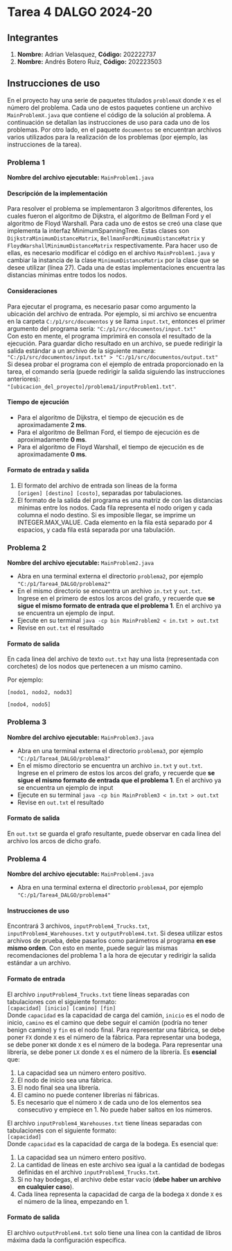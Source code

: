 # Tarea 4 DALGO 2024-20
## Integrantes
1) **Nombre:** Adrian Velasquez, **Código:** 202222737
2) **Nombre:** Andrés Botero Ruiz, **Código:** 202223503

## Instrucciones de uso
En el proyecto hay una serie de paquetes titulados `problemaX` donde `X` es el número del problema. Cada uno de estos
paquetes contiene un archivo `MainProblemX.java` que contiene el código de la solución al problema. A continuación se
detallan las instrucciones de uso para cada uno de los problemas. Por otro lado, en el paquete `documentos` se 
encuentran archivos varios utilizados para la realización de los problemas (por ejemplo, las instrucciones de la tarea). 

### Problema 1
**Nombre del archivo ejecutable:** `MainProblem1.java`
#### Descripción de la implementación
Para resolver el problema se implementaron 3 algoritmos diferentes, los cuales fueron
el algoritmo de Dijkstra, el algoritmo de Bellman Ford y el algoritmo de Floyd Warshall. Para cada uno de estos
se creó una clase que implementa la interfaz MinimumSpanningTree. Estas clases son `DijkstraMinimumDistanceMatrix`,
`BellmanFordMinimumDistanceMatrix` y `FloydWarshallMinimumDistanceMatrix` respectivamente. Para hacer uso de ellas, es necesario modificar
el código en el archivo `MainProblem1.java` y cambiar la instancia de la clase `MinimumDistanceMatrix` por la clase
que se desee utilizar (línea 27). Cada una de estas implementaciones encuentra las distancias mínimas entre todos los nodos.
#### Consideraciones
Para ejecutar el programa, es necesario pasar como argumento la ubicación del archivo de entrada.
Por ejemplo, si mi archivo se encuentra en la carpeta `C:/p1/src/documentos` y se llama `input.txt`, entonces el 
primer argumento del programa sería: `"C:/p1/src/documentos/input.txt"`  
Con esto en mente, el programa imprimirá en consola el resultado de la ejecución. Para guardar
dicho resultado en un archivo, se puede redirigir la salida estándar a un archivo de la siguiente manera:  
`"C:/p1/src/documentos/input.txt" > "C:/p1/src/documentos/output.txt"`  
Si desea probar el programa con el ejemplo de entrada proporcionado en la tarea, el comando sería 
(puede redirigir la salida siguiendo las instrucciones anteriores):  
`"[ubicacion_del_proyecto]/problema1/inputProblem1.txt"`.  
#### Tiempo de ejecución
- Para el algoritmo de Dijkstra, el tiempo de ejecución es de aproximadamente __2 ms__.  
- Para el algoritmo de Bellman Ford, el tiempo de ejecución es de aproximadamente __0 ms__.  
- Para el algoritmo de Floyd Warshall, el tiempo de ejecución es de aproximadamente __0 ms__.
#### Formato de entrada y salida
1) El formato del archivo de entrada son líneas de la forma  
`[origen] [destino] [costo]`, separadas por tabulaciones.  
2) El formato de la salida del programa es una matriz de con las distancias mínimas entre los nodos. 
Cada fila representa el nodo origen y cada columna el nodo destino. Si es imposible llegar, se imprime un INTEGER.MAX_VALUE.
Cada elemento en la fila está separado por 4 espacios, y cada fila está separada por una tabulación.

### Problema 2
**Nombre del archivo ejecutable:** `MainProblem2.java`
- Abra en una terminal externa el directorio `problema2`, por ejemplo `"C:/p1/Tarea4_DALGO/problema2"`
- En el mismo directorio se encuentra un archivo `in.txt` y `out.txt`. Ingrese en el primero de estos los arcos del grafo, y recuerde que **se sigue el mismo formato de entrada que el problema 1**. En el archivo ya se encuentra un ejemplo de input.
- Ejecute en su terminal `java -cp bin MainProblem2 < in.txt > out.txt`
- Revise en `out.txt` el resultado
#### Formato de salida
En cada linea del archivo de texto `out.txt` hay una lista (representada con corchetes) de los nodos que pertenecen a un mismo camino.

Por ejemplo:

`[nodo1, nodo2, nodo3]`

`[nodo4, nodo5]`

### Problema 3
**Nombre del archivo ejecutable:** `MainProblem3.java`
- Abra en una terminal externa el directorio `problema3`, por ejemplo `"C:/p1/Tarea4_DALGO/problema3"`
- En el mismo directorio se encuentra un archivo `in.txt` y `out.txt`. Ingrese en el primero de estos los arcos del grafo, y recuerde que **se sigue el mismo formato de entrada que el problema 1**. En el archivo ya se encuentra un ejemplo de input
- Ejecute en su terminal `java -cp bin MainProblem3 < in.txt > out.txt`
- Revise en `out.txt` el resultado
#### Formato de salida
En `out.txt` se guarda el grafo resultante, puede observar en cada linea del archivo los arcos de dicho grafo.

### Problema 4
**Nombre del archivo ejecutable:** `MainProblem4.java`
- Abra en una terminal externa el directorio `problema4`, por ejemplo `"C:/p1/Tarea4_DALGO/problema4"`
#### Instrucciones de uso
Encontrará 3 archivos, `inputProblem4_Trucks.txt`, `inputProblem4_Warehouses.txt` y `outputProblem4.txt`. 
Si desea utilizar estos archivos de prueba, debe pasarlos como parámetros al programa **en ese mismo orden**. Con esto en mente,
puede seguir las mismas recomendaciones del problema 1 a la hora de ejecutar y redirigir la salida estándar a un archivo.
#### Formato de entrada
El archivo `inputProblem4_Trucks.txt` tiene líneas separadas con tabulaciones con el siguiente formato:  
`[capacidad] [inicio] [camino] [fin]`  
Donde `capacidad` es la capacidad de carga del camión, `inicio` es el nodo de inicio, `camino` es el camino que debe seguir 
el camión (podría no tener benign camino) y `fin` es el nodo final. Para representar una fábrica, se debe poner `FX` 
donde `X` es el número de la fábrica. Para representar una bodega, se debe poner `WX` donde `X` es el número de la bodega. 
Para representar una librería, se debe poner `LX` donde `X` es el número de la librería. Es **esencial** que:
1) La capacidad sea un número entero positivo.
2) El nodo de inicio sea una fábrica.
3) El nodo final sea una librería.
4) El camino no puede contener librerías ni fábricas.
5) Es necesario que el número `X` de cada uno de los elementos sea consecutivo y empiece en 1. No puede haber saltos en los números.

El archivo `inputProblem4_Warehouses.txt` tiene líneas separadas con tabulaciones con el siguiente formato:  
`[capacidad]`  
Donde `capacidad` es la capacidad de carga de la bodega. Es esencial que:
1) La capacidad sea un número entero positivo.
2) La cantidad de líneas en este archivo sea igual a la cantidad de bodegas definidas en el archivo `inputProblem4_Trucks.txt`. 
3) Si no hay bodegas, el archivo debe estar vacío (**debe haber un archivo en cualquier caso**). 
4) Cada línea representa la capacidad de carga de la bodega `X` donde `X` es el número de la línea, empezando en 1.

#### Formato de salida
El archivo `outputProblem4.txt` solo tiene una línea con la cantidad de libros máxima dada la configuración específica.
